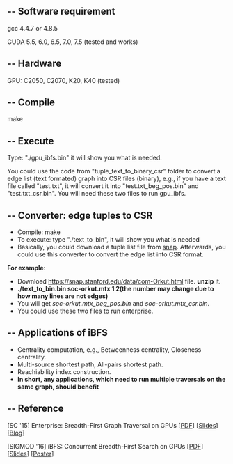 --
Software requirement
-----
gcc 4.4.7 or 4.8.5

CUDA 5.5, 6.0, 6.5, 7.0, 7.5 (tested and works)

--
Hardware
------
GPU: C2050, C2070, K20, K40 (tested)

--
Compile
-----

make

--
Execute
------
Type: "./gpu_ibfs.bin" it will show you what is needed.

You could use the code from "tuple_text_to_binary_csr" folder to convert a edge list (text formated) graph into CSR files (binary), e.g., if you have a text file called "test.txt", it will convert it into "test.txt_beg_pos.bin" and "test.txt_csr.bin". You will need these two files to run gpu_ibfs.

--
Converter: edge tuples to CSR
----
- Compile: make
- To execute: type "./text_to_bin", it will show you what is needed
- Basically, you could download a tuple list file from [snap](https://snap.stanford.edu/data/). Afterwards, you could use this converter to convert the edge list into CSR format. 

**For example**:

- Download https://snap.stanford.edu/data/com-Orkut.html file. **unzip** it. 
- **./text_to_bin.bin soc-orkut.mtx 1 2(the number may change due to how many lines are not edges)**
- You will get *soc-orkut.mtx_beg_pos.bin* and *soc-orkut.mtx_csr.bin*. 
- You could use these two files to run enterprise.

--
Applications of iBFS
---------
- Centrality computation, e.g., Betweenness centrality, Closeness centrality.
- Multi-source shortest path, All-pairs shortest path.
- Reachiability index construction.
- **In short, any applications, which need to run multiple traversals on the same graph, should benefit**

--
Reference
-------
[SC '15] Enterprise: Breadth-First Graph Traversal on GPUs [[PDF](http://home.gwu.edu/~asherliu/publication/enterprise_sc15.pdf)] [[Slides](http://home.gwu.edu/~asherliu/publication/enterprise_sc15.pdf)] [[Blog](http://home.gwu.edu/~asherliu/publication/enterprise_sc15.pdf)]

[SIGMOD '16] iBFS: Concurrent Breadth-First Search on GPUs [[PDF](http://home.gwu.edu/~asherliu/publication/ibfs.pdf)] [[Slides](http://home.gwu.edu/~asherliu/publication/ibfs_slides.pdf)] [[Poster](http://home.gwu.edu/~asherliu/publication/ibfs_poster.pdf)]
